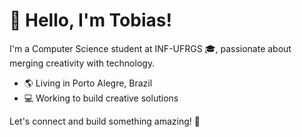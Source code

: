 # 👋 Hello, I'm Tobias!

I'm a Computer Science student at INF-UFRGS 🎓, passionate about merging creativity with technology. 

- 🌎 Living in Porto Alegre, Brazil
- 💻 Working to build creative solutions

Let's connect and build something amazing! 🚀
